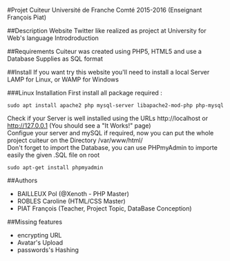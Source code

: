 #Projet Cuiteur
Université de Franche Comté 2015-2016 (Enseignant François Piat)

##Description
Website Twitter like realized as project at University for Web's language Introdroduction

##Requirements
Cuiteur was created using PHP5, HTML5 and use a Database Supplies as SQL format

##Install
If you want try this website you'll need to install a local Server LAMP for Linux, or WAMP for Windows

###Linux Installation
First install all package required :
```
sudo apt install apache2 php mysql-server libapache2-mod-php php-mysql
```
Check if your Server is well installed using the URLs http://localhost or http://127.0.0.1 (You should see a "It Works!" page)<br>
Configue your server and mySQL if required, now you can put the whole project cuiteur on the Directory /var/www/html/<br>
Don't forget to import the Database, you can use PHPmyAdmin to importe easily the given .SQL file on root
```
sudo apt-get install phpmyadmin
```

##Authors
* BAILLEUX Pol (@Xenoth - PHP Master) 
* ROBLES Caroline (HTML/CSS Master)
* PIAT François (Teacher, Project Topic, DataBase Conception)


##Missing features
* encrypting URL
* Avatar's Upload
* passwords's Hashing
